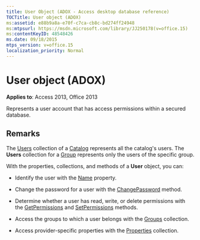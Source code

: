 ```yaml
---
title: User Object (ADOX - Access desktop database reference)
TOCTitle: User object (ADOX)
ms:assetid: e88b9a8a-e70f-c7ca-cb8c-bd274ff24948
ms:mtpsurl: https://msdn.microsoft.com/library/JJ250178(v=office.15)
ms:contentKeyID: 48548426
ms.date: 09/18/2015
mtps_version: v=office.15
localization_priority: Normal
---
```


# User object (ADOX)


**Applies to**: Access 2013, Office 2013

Represents a user account that has access permissions within a secured database.

## Remarks

The [Users](users-collection-adox.md) collection of a [Catalog](catalog-object-adox.md) represents all the catalog's users. The **Users** collection for a [Group](group-object-adox.md) represents only the users of the specific group.

With the properties, collections, and methods of a **User** object, you can:

  - Identify the user with the [Name](name-property-adox.md) property.

  - Change the password for a user with the [ChangePassword](changepassword-method-adox.md) method.

  - Determine whether a user has read, write, or delete permissions with the [GetPermissions](getpermissions-method-adox.md) and [SetPermissions](setpermissions-method-adox.md) methods.

  - Access the groups to which a user belongs with the [Groups](groups-collection-adox.md) collection.

  - Access provider-specific properties with the [Properties](properties-collection-ado.md) collection.

